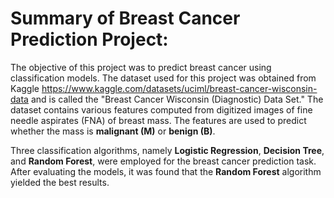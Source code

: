 # Summary of Breast Cancer Prediction Project:
The objective of this project was to predict breast cancer using classification models. The dataset used for this project was obtained from Kaggle https://www.kaggle.com/datasets/uciml/breast-cancer-wisconsin-data and is called the "Breast Cancer Wisconsin (Diagnostic) Data Set." The dataset contains various features computed from digitized images of fine needle aspirates (FNA) of breast mass. The features are used to predict whether the mass is **malignant (M)** or **benign (B)**.

Three classification algorithms, namely **Logistic Regression**, **Decision Tree**, and **Random Forest**, were employed for the breast cancer prediction task. After evaluating the models, it was found that the **Random Forest** algorithm yielded the best results.

